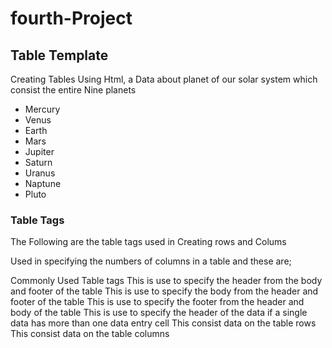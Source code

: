 # fourth-Project

## Table Template
Creating Tables Using Html, a Data about planet of our solar system which consist the entire Nine planets
* Mercury
* Venus
* Earth
* Mars
* Jupiter
* Saturn
* Uranus
* Naptune
* Pluto

### Table Tags
The Following are the table tags used in Creating rows and Colums

<colgroups> Used in specifying the numbers of columns  in a table and these are;
<col span= "Specifying the number of columns to house the entire data in a table
<col style= "styling the border, and other tags like width and color

#### Commonly Used Table tags
<thead>This is use to specify the header from the body and footer of the table</thead>
<tbody>This is use to specify the body from the header and footer of the table</thead>
<tfoot>This is use to specify the footer from the header and body of the table</tfoot>
<th>This is use to specify the header of the data if a single data has more than one data entry cell</th>
<tr>This consist data on the table rows</tr>
<td>This consist data on the table columns</td>
